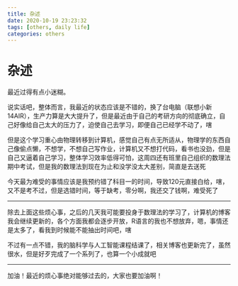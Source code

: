 ```yaml
---
title: 杂述
date: 2020-10-19 23:23:32
tags: [others, daily life]
categories: others
---
```


# 杂述

最近过得有点小迷糊。

<!--more-->

说实话吧，整体而言，我最近的状态应该是不错的，换了台电脑（联想小新14AIR），生产力算是大大提升了，但是最近由于自己的考研方向的彻底确立，自己好像给自己太大的压力了，迫使自己去学习，即便自己已经学不动了，嗐

但是这个学习重心由物理转移到计算机，感觉自己有点无所适从，物理学的东西自己像偷点懒，不想学，不想自己写作业，计算机又不想打代码，看书也没劲，但是自己又逼着自己学习，整体学习效率低得可怕，这周四还有班里自己组织的数理法期中考试，但是我的数理法到现在为止和没学没太大差别，简直是去送死

今天最为难受的事情应该是我预约错了科目一的时间，导致120元直接白给，嗐，又不是考不过，但是选错时间，等于缺考，零分啊，我还交了钱啊，难受死了

---

除去上面这些烦心事，之后的几天我可能要投身于数理法的学习了，计算机的博客我会继续更新的，各个方面我都会逐步开放，R语言的我也不想放弃，嗯，事情还是太多了，看我到时候能不能抽出时间吧，嗐

不过有一点不错，我的脑科学与人工智能课程结课了，相关博客也更新完了，虽然很水，但是好歹完成了一个系列了，也算一个小成就吧

---

加油！最近的烦心事绝对能够过去的，大家也要加油啊！
